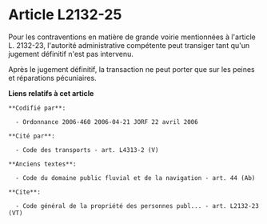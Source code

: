 # Article L2132-25

Pour les contraventions en matière de grande voirie mentionnées à l'article L. 2132-23, l'autorité administrative compétente
peut transiger tant qu'un jugement définitif n'est pas intervenu. 

Après le jugement définitif, la transaction ne peut porter que sur les peines et réparations pécuniaires.

**Liens relatifs à cet article**

	**Codifié par**:

	  - Ordonnance 2006-460 2006-04-21 JORF 22 avril 2006

	**Cité par**:

	  - Code des transports - art. L4313-2 (V)

	**Anciens textes**:

	  - Code du domaine public fluvial et de la navigation - art. 44 (Ab)

	**Cite**:

	  - Code général de la propriété des personnes publ... - art. L2132-23 (VT)
